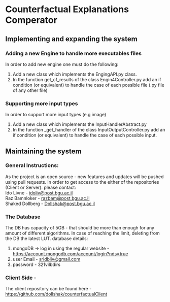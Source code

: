 # Counterfactual Explanations Comperator
## Implementing and expanding the system
### Adding a new Engine to handle more executables files
In order to add new engine one must do the following:
1. Add a new class which implements the EngingAPI.py class.
2. In the function get_cf_results of the class Engin4Controller.py add an if condition (or equivalent) to handle the case of each possible 
file (.py file of any other file)

### Supporting more input types
In order to support more input types (e.g image)
1. Add a new class which implements the InputHandlerAbstract.py
2. In the function _get_handler of the class InputOutputController.py add an if condition (or equivalent) to handle the case of each possible 
input.

## Maintaining the system
### General Instructions:
As the project is an open source - new features and updates will be pushed using pull requests.
in order to get access to the either of the repositories (Client or Server). please contact:
<br>
Ido Livne - idoliv@post.bgu.ac.il
<br>
Raz Bamnloker - razbam@post.bgu.ac.il
<br>
Shaked Dollberg - Dollshak@post.bgu.ac.il
<br>
### The Database
The DB has capacity of 5GB - that should be more than enough for any amount of different algorithms. In case of reaching the limit, deleting from the DB the latest LUT.
database details:
1. mongoDB -> log in using the regular website - https://account.mongodb.com/account/login?nds=true
2. user Email - sridbliv@gmail.com
3. password - 321vilbdirs

### Client Side  - 
The client repository can be found here - https://github.com/dollshak/counterfactualClient

